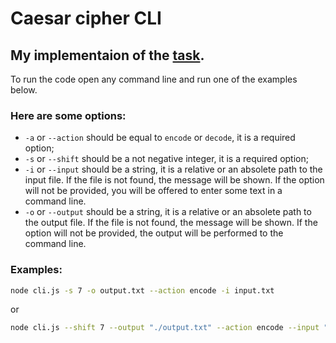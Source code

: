 # Caesar cipher CLI

## My implementaion of the [task](https://github.com/rolling-scopes-school/nodejs-course-template/blob/master/TASKS.md#task-1-caesar-cipher-cli-tool).

To run the code open any command line and run one of the examples below.

### Here are some options: 
- `-a` or `--action` should be equal to `encode` or `decode`, it is a required option;
- `-s` or `--shift` should be a not negative integer, it is a required option;
- `-i` or `--input` should be a string, it is a relative or an absolete path to the input file. If the file is not found, the message will be shown. If the option will not be provided, you will be offered to enter some text in a command line.
- `-o` or `--output` should be a string, it is a relative or an absolete path to the output file. If the file is not found, the message will be shown. If the option will not be provided, the output will be performed to the command line.

### Examples:

```bash
node cli.js -s 7 -o output.txt --action encode -i input.txt
```
or 
```bash
node cli.js --shift 7 --output "./output.txt" --action encode --input "./input.txt"
```
